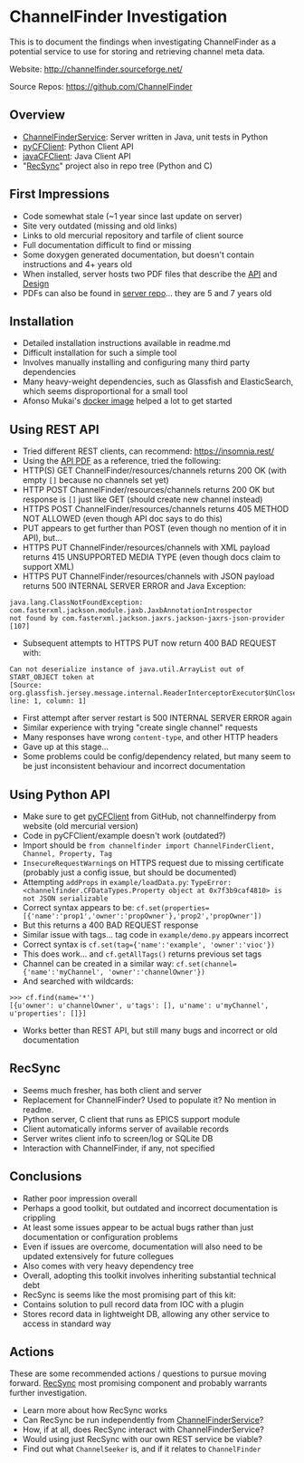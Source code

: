 ChannelFinder Investigation
===========================

This is to document the findings when investigating ChannelFinder as a 
potential service to use for storing and retrieving channel meta data.


Website: http://channelfinder.sourceforge.net/

Source Repos: https://github.com/ChannelFinder

Overview
--------
- [ChannelFinderService]: Server written in Java, unit tests in Python
- [pyCFClient]: Python Client API
- [javaCFClient]: Java Client API
- "[RecSync]" project also in repo tree (Python and C)


First Impressions
-----------------
- Code somewhat stale (~1 year since last update on server)
- Site very outdated (missing and old links)
- Links to old mercurial repository and tarfile of client source
- Full documentation difficult to find or missing
- Some doxygen generated documentation, but doesn't contain instructions and 4+ years old
- When installed, server hosts two PDF files that describe the [API][CFApiDoc] and [Design][CFDesignDoc]
- PDFs can also be found in [server repo](https://github.com/ChannelFinder/ChannelFinderService/tree/master/channelfinder/src/main/webapp)... they are 5 and 7 years old


Installation
------------
- Detailed installation instructions available in readme.md
- Difficult installation for such a simple tool
- Involves manually installing and configuring many third party dependencies
- Many heavy-weight dependencies, such as Glassfish and ElasticSearch, which seems disproportional for a small tool
- Afonso Mukai's [docker image](https://github.com/ess-dmsc/docker-channelfinder) helped a lot to get started


Using REST API
--------------
- Tried different REST clients, can recommend: https://insomnia.rest/
- Using the [API PDF][CFApiDoc] as a reference, tried the following:
- HTTP(S) GET ChannelFinder/resources/channels returns 200 OK (with empty `[]` because no channels set yet)
- HTTP POST ChannelFinder/resources/channels returns 200 OK but response is `[]` just like GET (should create new channel instead)
- HTTPS POST ChannelFinder/resources/channels returns 405 METHOD NOT ALLOWED (even though API doc says to do this)
- PUT appears to get further than POST (even though no mention of it in API), but...
- HTTPS PUT ChannelFinder/resources/channels with XML payload returns 415 UNSUPPORTED MEDIA TYPE (even though docs claim to support XML)
- HTTPS PUT ChannelFinder/resources/channels with JSON payload returns 500 INTERNAL SERVER ERROR and Java Exception:
```
java.lang.ClassNotFoundException: com.fasterxml.jackson.module.jaxb.JaxbAnnotationIntrospector
not found by com.fasterxml.jackson.jaxrs.jackson-jaxrs-json-provider [107]
```
- Subsequent attempts to HTTPS PUT now return 400 BAD REQUEST with:
```
Can not deserialize instance of java.util.ArrayList out of START_OBJECT token at
[Source: org.glassfish.jersey.message.internal.ReaderInterceptorExecutor$UnCloseableInputStream@460e5ff4; line: 1, column: 1]
```
- First attempt after server restart is 500 INTERNAL SERVER ERROR again
- Similar experience with trying "create single channel" requests
- Many responses have wrong `content-type`, and other HTTP headers
- Gave up at this stage... 
- Some problems could be config/dependency related, but many seem to be just inconsistent behaviour and incorrect documentation


Using Python API
----------------
- Make sure to get [pyCFClient] from GitHub, not channelfinderpy from website (old mercurial version)
- Code in pyCFClient/example doesn't work (outdated?)
- Import should be `from channelfinder import ChannelFinderClient, Channel, Property, Tag`
- `InsecureRequestWarning`s on HTTPS request due to missing certificate (probably just a config issue, but should be documented)
- Attempting `addProps` in `example/loadData.py`: `TypeError: <channelfinder.CFDataTypes.Property object at 0x7f3b9caf4810> is not JSON serializable`
- Correct syntax appears to be: `cf.set(properties=[{'name':'prop1','owner':'propOwner'},'prop2','propOwner'])`
- But this returns a 400 BAD REQUEST response
- Similar issue with tags... tag code in `example/demo.py` appears incorrect
- Correct syntax is `cf.set(tag={'name':'example', 'owner':'vioc'})`
- This does work... and `cf.getAllTags()` returns previous set tags
- Channel can be created in a similar way: `cf.set(channel={'name':'myChannel', 'owner':'channelOwner'})`
- And searched with wildcards:
```
>>> cf.find(name='*')
[{u'owner': u'channelOwner', u'tags': [], u'name': u'myChannel', u'properties': []}]
```
- Works better than REST API, but still many bugs and incorrect or old documentation


RecSync
-------
- Seems much fresher, has both client and server
- Replacement for ChannelFinder? Used to populate it? No mention in readme.
- Python server, C client that runs as EPICS support module
- Client automatically informs server of available records
- Server writes client info to screen/log or SQLite DB
- Interaction with ChannelFinder, if any, not specified


Conclusions
-----------
- Rather poor impression overall
- Perhaps a good toolkit, but outdated and incorrect documentation is crippling
- At least some issues appear to be actual bugs rather than just documentation or configuration problems
- Even if issues are overcome, documentation will also need to be updated extensively for future collegues
- Also comes with very heavy dependency tree
- Overall, adopting this toolkit involves inheriting substantial technical debt
- RecSync is seems like the most promising part of this kit:
- Contains solution to pull record data from IOC with a plugin
- Stores record data in lightweight DB, allowing any other service to access in standard way


Actions
-------
These are some recommended actions / questions to pursue moving forward. [RecSync] most promising component and probably warrants further investigation.
- Learn more about how RecSync works
- Can RecSync be run independently from [ChannelFinderService]?
- How, if at all, does RecSync interact with ChannelFinderService?
- Would using just RecSync with our own REST service be viable?
- Find out what `ChannelSeeker` is, and if it relates to `ChannelFinder`


[ChannelFinderService]: https://github.com/ChannelFinder/ChannelFinderService
[pyCFClient]: https://github.com/ChannelFinder/pyCFClient
[javaCFClient]: https://github.com/ChannelFinder/javaCFClient
[RecSync]: https://github.com/ChannelFinder/recsync
[CFApiDoc]: https://github.com/ChannelFinder/ChannelFinderService/blob/master/channelfinder/src/main/webapp/ChannelFinder-API.pdf
[CFDesignDoc]: https://github.com/ChannelFinder/ChannelFinderService/blob/master/channelfinder/src/main/webapp/ChannelFinder-Design.pdf
